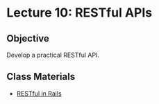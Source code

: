 Lecture 10: RESTful APIs
========================

Objective
---------

Develop a practical RESTful API.

Class Materials
---------------

* [RESTful in Rails](10.1-restful-rails.md)


